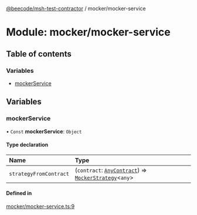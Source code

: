 [@beecode/msh-test-contractor](../README.md) / mocker/mocker-service

# Module: mocker/mocker-service

## Table of contents

### Variables

- [mockerService](mocker_mocker_service.md#mockerservice)

## Variables

### mockerService

• `Const` **mockerService**: `Object`

#### Type declaration

| Name | Type |
| :------ | :------ |
| `strategyFromContract` | (`contract`: [`AnyContract`](types.md#anycontract)) => [`MockerStrategy`](../interfaces/mocker_mocker_strategy.MockerStrategy.md)\<`any`\> |

#### Defined in

[mocker/mocker-service.ts:9](https://github.com/beecode-rs/msh-test-contractor/blob/05cbddf/src/mocker/mocker-service.ts#L9)
